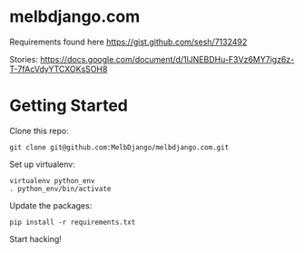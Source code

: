 melbdjango.com
==============

Requirements found here https://gist.github.com/sesh/7132492

Stories: https://docs.google.com/document/d/1lJNEBDHu-F3Vz6MY7igz6z-T-7fAcVdyYTCXOKsSOH8

Getting Started
===============

Clone this repo:

    git clone git@github.com:MelbDjango/melbdjango.com.git

Set up virtualenv:

    virtualenv python_env
    . python_env/bin/activate

Update the packages:

    pip install -r requirements.txt

Start hacking!
